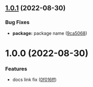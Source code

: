 ## [1.0.1](https://github.com/i-link-pro-team/common-lib/compare/v1.0.0...v1.0.1) (2022-08-30)


### Bug Fixes

* **package:** package name ([9ca5068](https://github.com/i-link-pro-team/common-lib/commit/9ca5068c3fef8f82884ad38965aa66ff19ac3865))

# 1.0.0 (2022-08-30)


### Features

* docs link fix ([0f016ff](https://github.com/i-link-pro-team/common-lib/commit/0f016ff783aa95a763f1e0ae2d425e8ce8c8f45c))
